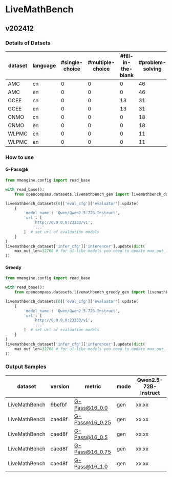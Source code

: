 # LiveMathBench

## v202412

### Details of Datsets

| dataset | language | #single-choice | #multiple-choice | #fill-in-the-blank | #problem-solving |
| -- | -- | -- | -- | -- | -- |
| AMC | cn | 0 | 0 | 0 | 46 |
| AMC | en | 0 | 0 | 0 | 46 |
| CCEE | cn | 0 | 0 | 13 | 31 |
| CCEE | en | 0 | 0 | 13 | 31 |
| CNMO | cn | 0 | 0 | 0 | 18 |
| CNMO | en | 0 | 0 | 0 | 18 |
| WLPMC | cn | 0 | 0 | 0 | 11 |
| WLPMC | en | 0 | 0 | 0 | 11 |


### How to use

#### G-Pass@k
```python
from mmengine.config import read_base

with read_base():
    from opencompass.datasets.livemathbench_gen import livemathbench_datasets

livemathbench_datasets[0]['eval_cfg']['evaluator'].update(
    {
        'model_name': 'Qwen/Qwen2.5-72B-Instruct', 
        'url': [
            'http://0.0.0.0:23333/v1', 
            '...'
        ]  # set url of evaluation models
    }
)
livemathbench_dataset['infer_cfg']['inferencer'].update(dict(
    max_out_len=32768 # for o1-like models you need to update max_out_len
))

```

#### Greedy
```python
from mmengine.config import read_base

with read_base():
    from opencompass.datasets.livemathbench_greedy_gen import livemathbench_datasets

livemathbench_datasets[0]['eval_cfg']['evaluator'].update(
    {
        'model_name': 'Qwen/Qwen2.5-72B-Instruct', 
        'url': [
            'http://0.0.0.0:23333/v1', 
            '...'
        ]  # set url of evaluation models
    }
)
livemathbench_dataset['infer_cfg']['inferencer'].update(dict(
    max_out_len=32768 # for o1-like models you need to update max_out_len
))

```

### Output Samples

| dataset | version | metric | mode | Qwen2.5-72B-Instruct |
|----- | ----- | ----- | ----- | -----|
| LiveMathBench | 9befbf | G-Pass@16_0.0 | gen | xx.xx |
| LiveMathBench | caed8f | G-Pass@16_0.25 | gen | xx.xx |
| LiveMathBench | caed8f | G-Pass@16_0.5 | gen | xx.xx |
| LiveMathBench | caed8f | G-Pass@16_0.75 | gen | xx.xx |
| LiveMathBench | caed8f | G-Pass@16_1.0 | gen | xx.xx |

